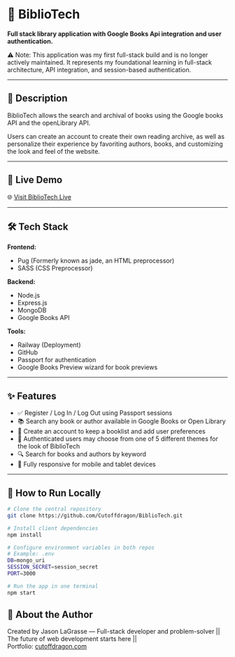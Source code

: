 # 📖 BiblioTech

**Full stack library application with Google Books Api integration and user authentication.**

⚠️ Note: This application was my first full-stack build and is no longer actively maintained. It represents my foundational learning in full-stack architecture, API integration, and session-based authentication.

---

## 🧾 Description

BiblioTech allows the search and archival of books using the Google books API and the openLibrary API.

Users can create an account to create their own reading archive, as well as personalize their experience by favoriting authors, books, and customizing the look and feel of the website.

---

## 🚀 Live Demo

🌐 [Visit BiblioTech Live](https://bibliotech-production-7fce.up.railway.app)

---

## 🛠️ Tech Stack

**Frontend:**
- Pug (Formerly known as jade, an HTML preprocessor)
- SASS (CSS Preprocessor)

**Backend:**
- Node.js
- Express.js
- MongoDB
- Google Books API

**Tools:**
- Railway (Deployment)
- GitHub
- Passport for authentication
- Google Books Preview wizard for book previews

---

## ✨ Features

- ✅ Register / Log In / Log Out using Passport sessions
- 📚 Search any book or author available in Google Books or Open Library
- 🔖 Create an account to keep a booklist and add user preferences
- 🌈 Authenticated users may choose from one of 5 different themes for the look of BiblioTech
- 🔍 Search for books and authors by keyword
- 📱 Fully responsive for mobile and tablet devices

---

## 🧪 How to Run Locally

```bash
# Clone the central repository
git clone https://github.com/Cutoffdragon/BiblioTech.git

# Install client dependencies
npm install

# Configure environment variables in both repos
# Example: .env
DB=mongo_uri
SESSION_SECRET=session_secret
PORT=3000

# Run the app in one terminal
npm start

```

## 🧙 About the Author

Created by Jason LaGrasse — Full-stack developer and problem-solver ||
The future of web development starts here ||  
Portfolio: [cutoffdragon.com](https://cutoffdragon.com)  